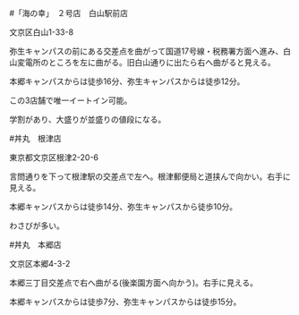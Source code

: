 #「海の幸」　２号店　白山駅前店

文京区白山1-33-8

弥生キャンパスの前にある交差点を曲がって国道17号線・税務署方面へ進み、白山変電所のところを左に曲がる。旧白山通りに出たら右へ曲がると見える。

本郷キャンパスからは徒歩16分、弥生キャンパスからは徒歩12分。

この3店舗で唯一イートイン可能。

学割があり、大盛りが並盛りの値段になる。

#丼丸　根津店

東京都文京区根津2-20-6

言問通りを下って根津駅の交差点で左へ。根津郵便局と道挟んで向かい。右手に見える。

本郷キャンパスからは徒歩14分、弥生キャンパスから徒歩10分。

わさびが多い。


#丼丸　本郷店

文京区本郷4-3-2

本郷三丁目交差点で右へ曲がる(後楽園方面へ向かう)。右手に見える。

本郷キャンパスからは徒歩7分、弥生キャンパスからは徒歩15分。
